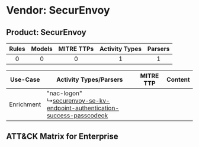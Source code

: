 Vendor: SecurEnvoy
==================
Product: SecurEnvoy
-------------------
| Rules | Models | MITRE TTPs | Activity Types | Parsers |
|:-----:|:------:|:----------:|:--------------:|:-------:|
|   0   |   0    |     0      |       1        |    1    |

|  Use-Case  | Activity Types/Parsers    | MITRE TTP | Content    |
|:----------:| ---- | --------- | ---- |
| Enrichment |  "nac-logon"<br> ↳[securenvoy-se-kv-endpoint-authentication-success-passcodeok](Ps/pC_securenvoysekvendpointauthenticationsuccesspasscodeok.md)<br> |    | [](RM/r_m_securenvoy_securenvoy_Enrichment.md) |

ATT&CK Matrix for Enterprise
----------------------------
